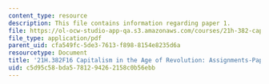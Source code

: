 ```yaml
---
content_type: resource
description: This file contains information regarding paper 1.
file: https://ol-ocw-studio-app-qa.s3.amazonaws.com/courses/21h-382-capitalism-in-the-age-of-revolution-fall-2016/c5d95c58bda5781294262158c0b56ebb_MIT21H_382F16_Paper1.pdf
file_type: application/pdf
parent_uid: cfa549fc-5de3-7613-f898-8154e8235d6a
resourcetype: Document
title: '21H.382F16 Capitalism in the Age of Revolution: Assignments-Paper 1 Guidelines'
uid: c5d95c58-bda5-7812-9426-2158c0b56ebb
---
```

